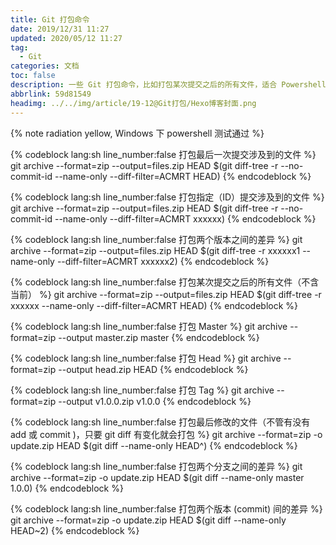 ```yaml
---
title: Git 打包命令
date: 2019/12/31 11:27
updated: 2020/05/12 11:27
tag:
  - Git
categories: 文档
toc: false
description: 一些 Git 打包命令，比如打包某次提交之后的所有文件，适合 Powershell 下使用。
abbrlink: 59d81549
headimg: ../../img/article/19-12@Git打包/Hexo博客封面.png
---
```


{% note radiation yellow, Windows 下 powershell 测试通过 %}

{% codeblock lang:sh line_number:false 打包最后一次提交涉及到的文件  %}
git archive --format=zip --output=files.zip HEAD $(git diff-tree -r --no-commit-id --name-only --diff-filter=ACMRT HEAD)
{% endcodeblock %}

{% codeblock lang:sh line_number:false 打包指定（ID）提交涉及到的文件  %}
git archive --format=zip --output=files.zip HEAD $(git diff-tree -r --no-commit-id --name-only --diff-filter=ACMRT xxxxxx)
{% endcodeblock %}

{% codeblock lang:sh line_number:false 打包两个版本之间的差异  %}
git archive --format=zip --output=files.zip HEAD $(git diff-tree -r xxxxxx1 --name-only --diff-filter=ACMRT xxxxxx2)
{% endcodeblock %}

{% codeblock lang:sh line_number:false  打包某次提交之后的所有文件（不含当前）  %}
git archive --format=zip --output=files.zip HEAD $(git diff-tree -r xxxxxx --name-only --diff-filter=ACMRT HEAD)
{% endcodeblock %}

{% codeblock lang:sh line_number:false 打包 Master  %}
git archive --format=zip --output master.zip master
{% endcodeblock %}

{% codeblock lang:sh line_number:false 打包 Head  %}
git archive --format=zip --output head.zip HEAD
{% endcodeblock %}

{% codeblock lang:sh line_number:false 打包 Tag  %}
git archive --format=zip --output v1.0.0.zip v1.0.0
{% endcodeblock %}

{% codeblock lang:sh line_number:false 打包最后修改的文件（不管有没有 add 或 commit )，只要 git diff 有变化就会打包  %}
git archive --format=zip -o update.zip HEAD $(git diff --name-only HEAD^)
{% endcodeblock %}

{% codeblock lang:sh line_number:false 打包两个分支之间的差异  %}
git archive --format=zip -o update.zip HEAD $(git diff --name-only master 1.0.0)
{% endcodeblock %}

{% codeblock lang:sh line_number:false 打包两个版本 (commit) 间的差异  %}
git archive --format=zip -o update.zip HEAD $(git diff --name-only HEAD~2)
{% endcodeblock %}
